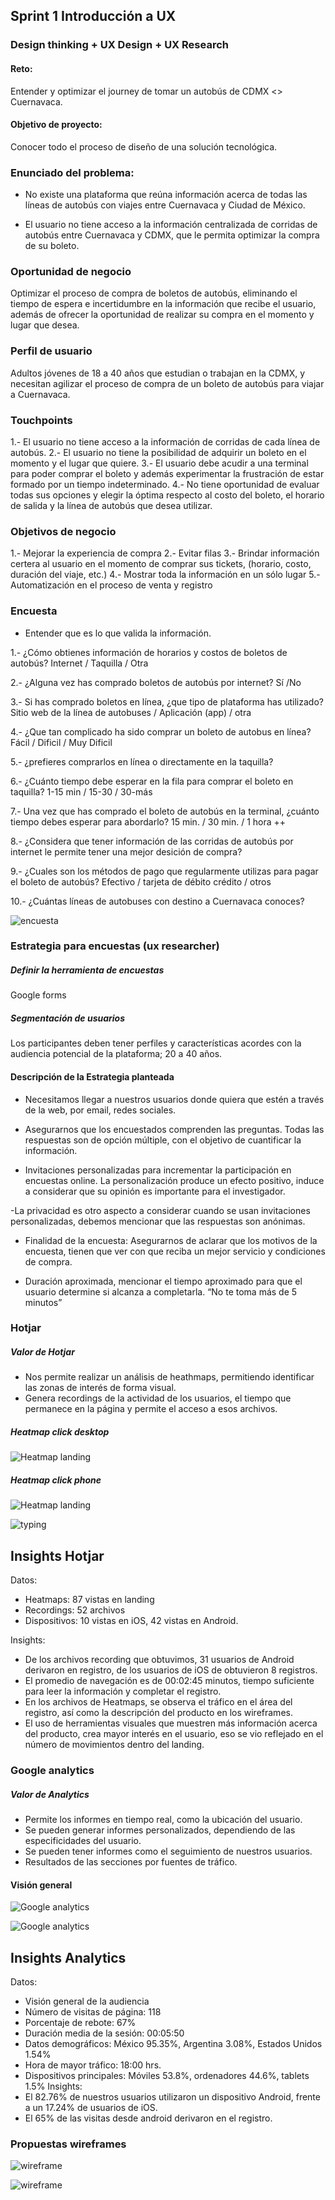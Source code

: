 ## Sprint 1 Introducción a UX
### Design thinking + UX Design + UX Research
#### Reto:
Entender y optimizar el journey de tomar un autobús de CDMX <> Cuernavaca.
#### Objetivo de proyecto:
Conocer todo el proceso de diseño de una solución tecnológica.

### Enunciado del problema:

- No existe una plataforma que reúna información acerca de todas las líneas de autobús con viajes entre Cuernavaca y Ciudad de México.

- El usuario no tiene acceso a la información centralizada de corridas de autobús entre Cuernavaca y CDMX, que le permita optimizar la compra de su boleto.

### Oportunidad de negocio
Optimizar el proceso de compra de boletos de autobús, eliminando el tiempo de espera e incertidumbre en la información que recibe el usuario, además de ofrecer   la oportunidad de realizar su compra en el momento y lugar que desea.

### Perfil de usuario
Adultos jóvenes de 18 a 40 años que estudian o trabajan en la CDMX, y necesitan agilizar el proceso de compra de un boleto de autobús para viajar a Cuernavaca.

### Touchpoints
1.- El usuario no tiene acceso a la información de corridas de cada línea de autobús.
2.- El usuario no tiene la posibilidad de adquirir un boleto en el momento y el lugar que quiere.
3.- El usuario debe acudir a una terminal para poder comprar el boleto y además experimentar la frustración de estar formado por un tiempo indeterminado.
4.- No tiene oportunidad de evaluar todas sus opciones y elegir la óptima respecto al costo del boleto, el horario de salida y la línea de autobús que desea utilizar.

### Objetivos de negocio
1.- Mejorar la experiencia de compra
2.- Evitar filas
3.- Brindar información certera al usuario en el momento de comprar sus tickets,  (horario, costo, duración del viaje, etc.)
4.- Mostrar toda la información en un sólo lugar
5.- Automatización en el proceso de venta y registro



### Encuesta
- Entender que es lo que valida la información.


1.- ¿Cómo obtienes información de horarios y costos de boletos de autobús?
    Internet / Taquilla / Otra

2.- ¿Alguna vez has comprado boletos de autobús por internet? Sí /No

3.- Si has comprado boletos en línea, ¿que tipo de plataforma has utilizado?
    Sitio web de la línea de autobuses / Aplicación (app) / otra

4.- ¿Que tan complicado ha sido comprar un boleto de autobus en línea? Fácil / Dificil / Muy Dificil

5.- ¿prefieres comprarlos en línea o directamente en la taquilla?

6.- ¿Cuánto tiempo debe esperar en la fila para comprar el boleto en taquilla? 1-15 min / 15-30 / 30-más

7.- Una vez que has comprado el boleto de  autobús en la terminal, ¿cuánto tiempo debes esperar para abordarlo?
    15 min. / 30 min. / 1 hora ++

8.- ¿Considera que tener información de las corridas de autobús por internet le permite tener una mejor desición de compra?

9.- ¿Cuales son los métodos de pago que regularmente utilizas para pagar el boleto de autobús?
    Efectivo / tarjeta de débito crédito / otros

10.- ¿Cuántas líneas de autobuses con destino a Cuernavaca conoces?

![encuesta](./assets/images/Encuesta_travelus.png)

### Estrategia para encuestas (ux researcher)

##### Definir la herramienta de encuestas
Google forms
##### Segmentación de usuarios
Los participantes deben tener perfiles y características acordes con la audiencia potencial de la plataforma; 20 a 40 años.

#### Descripción de la Estrategia planteada
- Necesitamos llegar a nuestros usuarios donde quiera que estén a través de la web, por email, redes sociales.

- Asegurarnos que los encuestados comprenden las preguntas. Todas las respuestas son de opción múltiple, con el objetivo de cuantificar la información.

- Invitaciones personalizadas para incrementar la participación en encuestas online. La personalización produce un efecto positivo, induce a considerar que su opinión es importante para el investigador.

-La privacidad es otro aspecto a considerar cuando se usan invitaciones personalizadas, debemos mencionar que las respuestas son anónimas.

- Finalidad de la encuesta: Asegurarnos de aclarar que los motivos de la encuesta, tienen que ver con que reciba un mejor servicio y condiciones de compra.

- Duración aproximada, mencionar el tiempo aproximado para que el usuario determine si alcanza a completarla. “No te toma más de 5 minutos”


### Hotjar

##### Valor de Hotjar
- Nos permite realizar un análisis de heathmaps, permitiendo identificar las zonas de interés de forma visual.
- Genera recordings de la actividad de los usuarios, el tiempo que permanece en la página y permite el acceso a esos archivos.

##### Heatmap click desktop

![Heatmap landing](./assets/images/heatmap-click-desktop.jpg)

##### Heatmap click phone

![Heatmap landing](./assets/images/heatmap-click-phone.jpg)


![typing](./assets/images/typing.png)

## Insights Hotjar
Datos:
- Heatmaps: 87 vistas en landing
- Recordings: 52 archivos
- Dispositivos: 10 vistas en iOS, 42 vistas en Android.

Insights:
- De los archivos recording que obtuvimos, 31 usuarios de Android derivaron en registro, de los usuarios de iOS de obtuvieron 8 registros.
- El promedio de navegación es de 00:02:45 minutos, tiempo suficiente para leer la información y completar el registro.
- En los archivos de Heatmaps, se observa el tráfico en el área del registro, así como la descripción del producto en los wireframes.
- El uso de herramientas visuales que muestren más información acerca del producto, crea mayor interés en el usuario, eso se vio reflejado en el número de movimientos dentro del landing.

### Google analytics
##### Valor de Analytics
- Permite los informes en tiempo real, como la ubicación del usuario.
- Se pueden generar informes personalizados, dependiendo de las especificidades del usuario.
- Se pueden tener informes como el seguimiento de nuestros usuarios.
- Resultados de las secciones por fuentes de tráfico.

#### Visión general
![Google analytics](./assets/images/analytics_01.png)

![Google analytics](./assets/images/analytics_02.png)

## Insights Analytics
Datos:
- Visión general de la audiencia
- Número de visitas de página: 118
- Porcentaje de rebote: 67%
- Duración media de la sesión: 00:05:50
- Datos demográficos: México 95.35%, Argentina 3.08%, Estados Unidos 1.54%
- Hora de mayor tráfico: 18:00 hrs.
- Dispositivos principales: Móviles 53.8%,  ordenadores 44.6%, tablets 1.5%
Insights:
- El 82.76% de nuestros usuarios utilizaron un dispositivo Android, frente a un 17.24% de usuarios de iOS.
- El 65% de las visitas desde android derivaron en el registro.

### Propuestas wireframes

![wireframe](./assets/images/travelus01.png)

![wireframe](./assets/images/travelus02.png)
